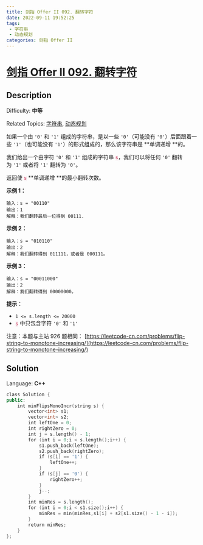 ```yaml
---
title: 剑指 Offer II 092. 翻转字符
date: 2022-09-11 19:52:25
tags: 
 - 字符串
 - 动态规划
categories: 剑指 Offer II
---
```


# [剑指 Offer II 092\. 翻转字符](https://leetcode.cn/problems/cyJERH/)

## Description

Difficulty: **中等**  

Related Topics: [字符串](https://leetcode.cn/tag/string/), [动态规划](https://leetcode.cn/tag/dynamic-programming/)


如果一个由 `'0'` 和 `'1'` 组成的字符串，是以一些 `'0'`（可能没有 `'0'`）后面跟着一些 `'1'`（也可能没有 `'1'`）的形式组成的，那么该字符串是 **单调递增 **的。

我们给出一个由字符 `'0'` 和 `'1'` 组成的字符串 <font face="Menlo, Monaco, Consolas, Courier New, monospace" color="#c7254e"><span style="caret-color: rgb(199, 37, 78); font-size: 12.600000381469727px; background-color: rgb(249, 242, 244);">s</span></font>，我们可以将任何 `'0'` 翻转为 `'1'` 或者将 `'1'` 翻转为 `'0'`。

返回使 <font face="Menlo, Monaco, Consolas, Courier New, monospace" color="#c7254e"><span style="caret-color: rgb(199, 37, 78); font-size: 12.600000381469727px; background-color: rgb(249, 242, 244);">s</span></font> **单调递增 **的最小翻转次数。

**示例 1：**

```
输入：s = "00110"
输出：1
解释：我们翻转最后一位得到 00111.
```

**示例 2：**

```
输入：s = "010110"
输出：2
解释：我们翻转得到 011111，或者是 000111。
```

**示例 3：**

```
输入：s = "00011000"
输出：2
解释：我们翻转得到 00000000。
```

**提示：**

*   `1 <= s.length <= 20000`
*   <font face="Menlo, Monaco, Consolas, Courier New, monospace" color="#c7254e"><span style="caret-color: rgb(199, 37, 78); font-size: 12.600000381469727px; background-color: rgb(249, 242, 244);">s</span></font> 中只包含字符 `'0'` 和 `'1'`

注意：本题与主站 926 题相同： [https://leetcode-cn.com/problems/flip-string-to-monotone-increasing/](https://leetcode-cn.com/problems/flip-string-to-monotone-increasing/)


## Solution

Language: **C++**

```c++
class Solution {
public:
    int minFlipsMonoIncr(string s) {
        vector<int> s1;
        vector<int> s2;
        int leftOne = 0;
        int rightZero = 0;
        int j = s.length() - 1;
        for (int i = 0;i < s.length();i++) {
            s1.push_back(leftOne);
            s2.push_back(rightZero);
            if (s[i] == '1') {
                leftOne++;
            }
            if (s[j] == '0') {
                rightZero++;
            }
            j--;
        }
        int minRes = s.length();
        for (int i = 0;i < s1.size();i++) {
            minRes = min(minRes,s1[i] + s2[s1.size() - 1 - i]);
        }
        return minRes;
    }
};
```